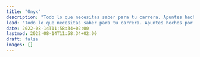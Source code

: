```yaml
---
title: "Onyx"
description: "Todo lo que necesitas saber para tu carrera. Apuntes hechos por estudiantes, para estudiantes 🎓."
lead: "Todo lo que necesitas saber para tu carrera. Apuntes hechos por estudiantes, para estudiantes 🎓."
date: 2022-08-14T11:58:34+02:00
lastmod: 2022-08-14T11:58:34+02:00
draft: false
images: []
---
```

